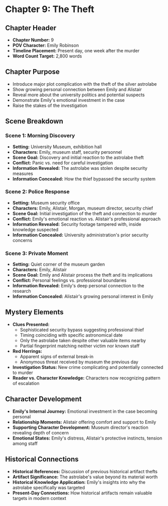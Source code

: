 # Chapter 9: The Theft

## Chapter Header
- **Chapter Number:** 9
- **POV Character:** Emily Robinson
- **Timeline Placement:** Present day, one week after the murder
- **Word Count Target:** 2,800 words

## Chapter Purpose
- Introduce major plot complication with the theft of the silver astrolabe
- Show growing personal connection between Emily and Alistair
- Reveal more about the university politics and potential suspects
- Demonstrate Emily's emotional investment in the case
- Raise the stakes of the investigation

## Scene Breakdown

### Scene 1: Morning Discovery
- **Setting:** University Museum, exhibition hall
- **Characters:** Emily, museum staff, security personnel
- **Scene Goal:** Discovery and initial reaction to the astrolabe theft
- **Conflict:** Panic vs. need for careful investigation
- **Information Revealed:** The astrolabe was stolen despite security measures
- **Information Concealed:** How the thief bypassed the security system

### Scene 2: Police Response
- **Setting:** Museum security office
- **Characters:** Emily, Alistair, Morgan, museum director, security chief
- **Scene Goal:** Initial investigation of the theft and connection to murder
- **Conflict:** Emily's emotional reaction vs. Alistair's professional approach
- **Information Revealed:** Security footage tampered with, inside knowledge suspected
- **Information Concealed:** University administration's prior security concerns

### Scene 3: Private Moment
- **Setting:** Quiet corner of the museum garden
- **Characters:** Emily, Alistair
- **Scene Goal:** Emily and Alistair process the theft and its implications
- **Conflict:** Personal feelings vs. professional boundaries
- **Information Revealed:** Emily's deep personal connection to the research
- **Information Concealed:** Alistair's growing personal interest in Emily

## Mystery Elements
- **Clues Presented:**
  - Sophisticated security bypass suggesting professional thief
  - Timing coinciding with specific astronomical date
  - Only the astrolabe taken despite other valuable items nearby
  - Partial fingerprint matching neither victim nor known staff
- **Red Herrings:**
  - Apparent signs of external break-in
  - Anonymous threat received by museum the previous day
- **Investigation Status:** New crime complicating and potentially connected to murder
- **Reader vs. Character Knowledge:** Characters now recognizing pattern of escalation

## Character Development
- **Emily's Internal Journey:** Emotional investment in the case becoming personal
- **Relationship Moments:** Alistair offering comfort and support to Emily
- **Supporting Character Development:** Museum director's reaction revealing depth of concern
- **Emotional States:** Emily's distress, Alistair's protective instincts, tension among staff

## Historical Connections
- **Historical References:** Discussion of previous historical artifact thefts
- **Artifact Significance:** The astrolabe's value beyond its material worth
- **Historical Knowledge Application:** Emily's insights into why the astrolabe specifically was targeted
- **Present-Day Connections:** How historical artifacts remain valuable targets in modern context

